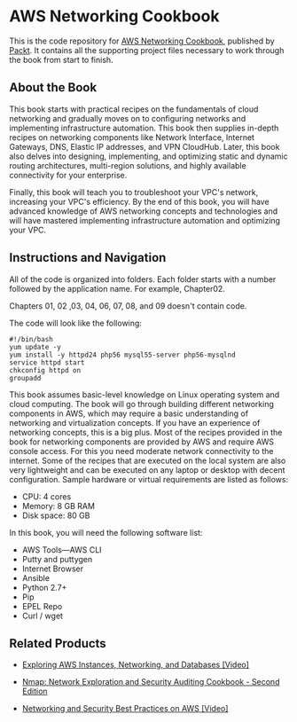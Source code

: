 # AWS Networking Cookbook
This is the code repository for [AWS Networking Cookbook](https://www.packtpub.com/virtualization-and-cloud/aws-networking-cookbook?utm_source=github&utm_medium=repository&utm_campaign=9781787123243), published by [Packt](https://www.packtpub.com/?utm_source=github). It contains all the supporting project files necessary to work through the book from start to finish.
## About the Book
This book starts with practical recipes on the fundamentals of cloud networking and gradually moves on to configuring networks and implementing infrastructure automation. This book then supplies in-depth recipes on networking components like Network Interface, Internet Gateways, DNS, Elastic IP addresses, and VPN CloudHub. Later, this book also delves into designing, implementing, and optimizing static and dynamic routing architectures, multi-region solutions, and highly available connectivity for your enterprise.

Finally, this book will teach you to troubleshoot your VPC's network, increasing your VPC's efficiency. By the end of this book, you will have advanced knowledge of AWS networking concepts and technologies and will have mastered implementing infrastructure automation and optimizing your VPC.

## Instructions and Navigation
All of the code is organized into folders. Each folder starts with a number followed by the application name. For example, Chapter02.

Chapters 01, 02 ,03, 04, 06, 07, 08, and 09 doesn't contain code.

The code will look like the following:
```
#!/bin/bash
yum update -y
yum install -y httpd24 php56 mysql55-server php56-mysqlnd
service httpd start
chkconfig httpd on
groupadd
```

This book assumes basic-level knowledge on Linux operating system and cloud computing.
The book will go through building different networking components in AWS, which may
require a basic understanding of networking and virtualization concepts. If you have an
experience of networking concepts, this is a big plus.
Most of the recipes provided in the book for networking components are provided by AWS
and require AWS console access. For this you need moderate network connectivity to the
internet. Some of the recipes that are executed on the local system are also very lightweight
and can be executed on any laptop or desktop with decent configuration. Sample hardware
or virtual requirements are listed as follows:

* CPU: 4 cores
* Memory: 8 GB RAM
* Disk space: 80 GB

In this book, you will need the following software list:

* AWS Tools—AWS CLI
* Putty and puttygen
* Internet Browser
* Ansible
* Python 2.7+
* Pip
* EPEL Repo
* Curl / wget

## Related Products
* [Exploring AWS Instances, Networking, and Databases [Video]](https://www.packtpub.com/virtualization-and-cloud/exploring-aws-instances-networking-and-databases-video?utm_source=github&utm_medium=repository&utm_campaign=9781788291026)

* [Nmap: Network Exploration and Security Auditing Cookbook - Second Edition](https://www.packtpub.com/networking-and-servers/nmap-network-exploration-and-security-auditing-cookbook-second-edition?utm_source=github&utm_medium=repository&utm_campaign=9781786467454)

* [Networking and Security Best Practices on AWS [Video]](https://www.packtpub.com/virtualization-and-cloud/networking-and-security-best-practices-aws-video?utm_source=github&utm_medium=repository&utm_campaign=9781788477826)

